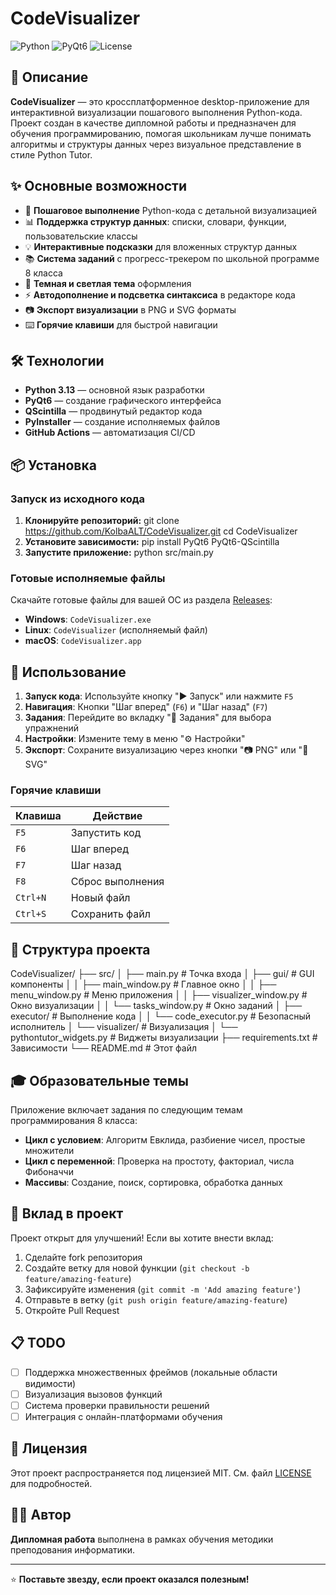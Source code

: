 # CodeVisualizer

![Python](https://img.shields.io/badge/Python-3.11-blue.svg)
![PyQt6](https://img.shields.io/badge/PyQt6-GUI-green.svg)
![License](https://img.shields.io/badge/License-MIT-yellow.svg)

## 📝 Описание

**CodeVisualizer** — это кроссплатформенное desktop-приложение для интерактивной визуализации пошагового выполнения Python-кода. Проект создан в качестве дипломной работы и предназначен для обучения программированию, помогая школьникам лучше понимать алгоритмы и структуры данных через визуальное представление в стиле Python Tutor.

## ✨ Основные возможности

- 🔄 **Пошаговое выполнение** Python-кода с детальной визуализацией
- 📊 **Поддержка структур данных**: списки, словари, функции, пользовательские классы
- 💡 **Интерактивные подсказки** для вложенных структур данных
- 📚 **Система заданий** с прогресс-трекером по школьной программе 8 класса
- 🎨 **Темная и светлая тема** оформления
- ⚡ **Автодополнение и подсветка синтаксиса** в редакторе кода
- 📷 **Экспорт визуализации** в PNG и SVG форматы
- ⌨️ **Горячие клавиши** для быстрой навигации

## 🛠 Технологии

- **Python 3.13** — основной язык разработки
- **PyQt6** — создание графического интерфейса
- **QScintilla** — продвинутый редактор кода
- **PyInstaller** — создание исполняемых файлов
- **GitHub Actions** — автоматизация CI/CD

## 📦 Установка

### Запуск из исходного кода

1. **Клонируйте репозиторий:**
git clone https://github.com/KolbaALT/CodeVisualizer.git
cd CodeVisualizer
2. **Установите зависимости:**
pip install PyQt6 PyQt6-QScintilla
3. **Запустите приложение:**
python src/main.py


### Готовые исполняемые файлы

Скачайте готовые файлы для вашей ОС из раздела [Releases](https://github.com/KolbaALT/CodeVisualizer/releases):
- **Windows**: `CodeVisualizer.exe`
- **Linux**: `CodeVisualizer` (исполняемый файл)
- **macOS**: `CodeVisualizer.app`

## 🚀 Использование

1. **Запуск кода**: Используйте кнопку "▶️ Запуск" или нажмите `F5`
2. **Навигация**: Кнопки "Шаг вперед" (`F6`) и "Шаг назад" (`F7`)
3. **Задания**: Перейдите во вкладку "📝 Задания" для выбора упражнений
4. **Настройки**: Измените тему в меню "⚙️ Настройки"
5. **Экспорт**: Сохраните визуализацию через кнопки "📷 PNG" или "🎨 SVG"

### Горячие клавиши

| Клавиша | Действие |
|---------|----------|
| `F5` | Запустить код |
| `F6` | Шаг вперед |
| `F7` | Шаг назад |
| `F8` | Сброс выполнения |
| `Ctrl+N` | Новый файл |
| `Ctrl+S` | Сохранить файл |

## 📁 Структура проекта

CodeVisualizer/
├── src/
│ ├── main.py # Точка входа
│ ├── gui/ # GUI компоненты
│ │ ├── main_window.py # Главное окно
│ │ ├── menu_window.py # Меню приложения
│ │ ├── visualizer_window.py # Окно визуализации
│ │ └── tasks_window.py # Окно заданий
│ ├── executor/ # Выполнение кода
│ │ └── code_executor.py # Безопасный исполнитель
│ └── visualizer/ # Визуализация
│ └── pythontutor_widgets.py # Виджеты визуализации
├── requirements.txt # Зависимости
└── README.md # Этот файл


## 🎓 Образовательные темы

Приложение включает задания по следующим темам программирования 8 класса:

- **Цикл с условием**: Алгоритм Евклида, разбиение чисел, простые множители
- **Цикл с переменной**: Проверка на простоту, факториал, числа Фибоначчи
- **Массивы**: Создание, поиск, сортировка, обработка данных

## 🤝 Вклад в проект

Проект открыт для улучшений! Если вы хотите внести вклад:

1. Сделайте fork репозитория
2. Создайте ветку для новой функции (`git checkout -b feature/amazing-feature`)
3. Зафиксируйте изменения (`git commit -m 'Add amazing feature'`)
4. Отправьте в ветку (`git push origin feature/amazing-feature`)
5. Откройте Pull Request

## 📋 TODO

- [ ] Поддержка множественных фреймов (локальные области видимости)
- [ ] Визуализация вызовов функций
- [ ] Система проверки правильности решений
- [ ] Интеграция с онлайн-платформами обучения

## 📄 Лицензия

Этот проект распространяется под лицензией MIT. См. файл [LICENSE](LICENSE) для подробностей.

## 👨‍💻 Автор

**Дипломная работа** выполнена в рамках обучения методики преподования информатики.

---

⭐ **Поставьте звезду, если проект оказался полезным!**
